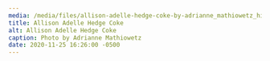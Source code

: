 ```yaml
---
media: /media/files/allison-adelle-hedge-coke-by-adrianne_mathiowetz_highres-2.jpg
title: Allison Adelle Hedge Coke
alt: Allison Adelle Hedge Coke
caption: Photo by Adrianne Mathiowetz
date: 2020-11-25 16:26:00 -0500
---
```

